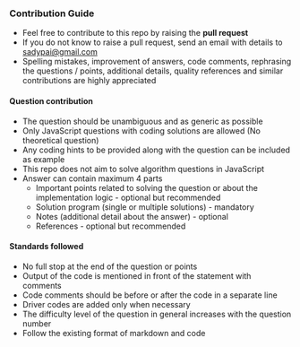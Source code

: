 ### Contribution Guide
- Feel free to contribute to this repo by raising the __pull request__
- If you do not know to raise a pull request, send an email with details to sadypai@gmail.com
- Spelling mistakes, improvement of answers, code comments, rephrasing the questions / points, additional details, quality references and similar contributions are highly appreciated

#### Question contribution
- The question should be unambiguous and as generic as possible
- Only JavaScript questions with coding solutions are allowed (No theoretical question)
- Any coding hints to be provided along with the question can be included as example
- This repo does not aim to solve algorithm questions in JavaScript
- Answer can contain maximum 4 parts
	- Important points related to solving the question or about the implementation logic - optional but recommended
	- Solution program (single or multiple solutions) - mandatory
	- Notes (additional detail about the answer) - optional
	- References - optional but recommended

#### Standards followed
- No full stop at the end of the question or points
- Output of the code is mentioned in front of the statement with comments
- Code comments should be before or after the code in a separate line
- Driver codes are added only when necessary
- The difficulty level of the question in general increases with the question number
- Follow the existing format of markdown and code
